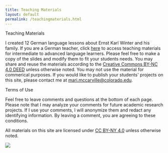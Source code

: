 ```yaml
---
title: Teaching Materials
layout: default
permalink: /teachingmaterials.html
---
```


Teaching Materials 

I created 12 German language lessons about Ernst Karl Winter and his family. If you are a German teacher, click [here](https://drive.google.com/drive/folders/1qUFjtANOm1kX6L6RChtfLrqijrOSyv_f?usp=sharing) to access teaching materials for intermediate to advanced language learners. Please feel free to make a copy of the slides and modify them to fit your students needs. You may share and reuse the materials according to the [Creative Commons BY-NC 4.0 DEED](https://creativecommons.org/licenses/by-nc/4.0/) unless otherwise noted. You may not use the material for commerical purposes. If you would like to publish your students' projects on this site, please contact me at mari.mccarville@colorado.edu.

Terms of Use 

Feel free to leave comments and questions at the bottom of each page. Please note that I may analyze your comments for future academic research projects. If I use your comments, I will anonymize them and redact any identifying information. By leaving a comment, you are agreeing to these conditions. 

All materials on this site are licensed under [CC BY-NY 4.0](https://creativecommons.org/licenses/by-nc/4.0/) unless otherwise noted. 

![](https://upload.wikimedia.org/wikipedia/commons/d/d3/Cc_by-nc_icon.svg)
